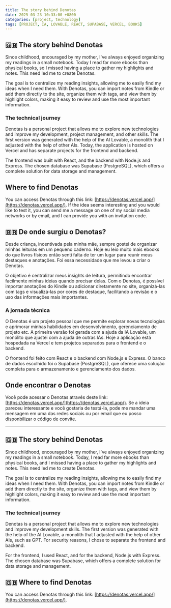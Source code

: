 ```yaml
---
title: The story behind Denotas
date: 2025-03-23 10:33:00 +0800
categories: [project, technology]
tags: [PROJECT, IA, LOVABLE, REACT, SUPABASE, VERCEL, BOOKS]
---
```

## 🇬🇧 The story behind Denotas
Since childhood, encouraged by my mother, I've always enjoyed organizing my readings in a small notebook. Today I read far more ebooks than physical books, so I missed having a place to gather my highlights and notes. This need led me to create Denotas.

The goal is to centralize my reading insights, allowing me to easily find my ideas when I need them. With Denotas, you can import notes from Kindle or add them directly to the site, organize them with tags, and view them by highlight colors, making it easy to review and use the most important information.

### The technical journey

Denotas is a personal project that allows me to explore new technologies and improve my development, project management, and other skills. The first version was generated with the help of the AI Lovable, a monolith that I adjusted with the help of other AIs. Today, the application is hosted on Vercel and has separate projects for the frontend and backend.

The frontend was built with React, and the backend with Node.js and Express. The chosen database was Supabase (PostgreSQL), which offers a complete solution for data storage and management.

## Where to find Denotas

You can access Denotas through this link: [https://denotas.vercel.app/](https://denotas.vercel.app/).
If the idea seems interesting and you would like to test it, you can send me a message on one of my social media networks or by email, and I can provide you with an invitation code.

## 🇧🇷 De onde surgiu o Denotas?

Desde criança, incentivada pela minha mãe, sempre gostei de organizar minhas leituras em um pequeno caderno. Hoje eu leio muito mais ebooks do que livros físicos então senti falta de ter um lugar para reunir meus destaques e anotações. Foi essa necessidade que me levou a criar o Denotas.

O objetivo é centralizar meus insights de leitura, permitindo encontrar facilmente minhas ideias quando precisar delas. Com o Denotas, é possível importar anotações do Kindle ou adicionar diretamente no site, organizá-las com tags e visualizá-las por cores de destaque, facilitando a revisão e o uso das informações mais importantes.

### A jornada técnica

O Denotas é um projeto pessoal que me permite explorar novas tecnologias e aprimorar minhas habilidades em desenvolvimento, gerenciamento de projeto etc. A primeira versão foi gerada com a ajuda da IA Lovable, um monólito que ajustei com a ajuda de outras IAs. Hoje a aplicação está hospedada na Vercel e tem projetos separados para o frontend e o backend.

O frontend foi feito com React e o backend com Node.js e Express. O banco de dados escolhido foi o Supabase (PostgreSQL), que oferece uma solução completa para o armazenamento e gerenciamento dos dados.

## Onde encontrar o Denotas

Você pode acessar o Denotas através deste link: [https://denotas.vercel.app/](https://denotas.vercel.app/).
Se a ideia pareceu interessante e você gostaria de testá-la, pode me mandar uma mensagem em uma das redes sociais ou por email que eu posso disponbilizar o código de convite.

---

## 🇬🇧 The story behind Denotas

Since childhood, encouraged by my mother, I've always enjoyed organizing my readings in a small notebook. Today, I read far more ebooks than physical books, and I missed having a place to gather my highlights and notes. This need led me to create Denotas.

The goal is to centralize my reading insights, allowing me to easily find my ideas when I need them. With Denotas, you can import notes from Kindle or add them directly to the site, organize them with tags, and view them by highlight colors, making it easy to review and use the most important information.

### The technical journey

Denotas is a personal project that allows me to explore new technologies and improve my development skills. The first version was generated with the help of the AI Lovable, a monolith that I adjusted with the help of other AIs, such as GPT. For security reasons, I chose to separate the frontend and backend.

For the frontend, I used React, and for the backend, Node.js with Express. The chosen database was Supabase, which offers a complete solution for data storage and management.

## 🇬🇧 Where to find Denotas

You can access Denotas through this link: [https://denotas.vercel.app/](https://denotas.vercel.app/).